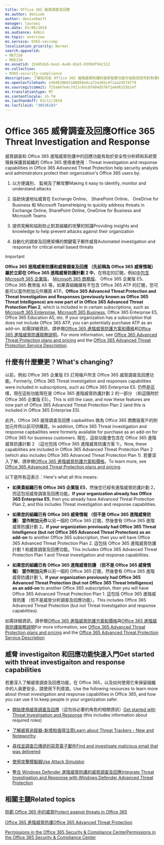 ```yaml
---
title: Office 365 威脅調查及回應
ms.author: deniseb
author: denisebmsft
manager: laurawi
ms.date: 03/09/2019
ms.audience: Admin
ms.topic: overview
ms.service: O365-seccomp
localization_priority: Normal
search.appverid:
- MET150
- MOE150
ms.assetid: 32405da5-bee1-4a4b-82e5-8399df94c512
ms.collection:
- M365-security-compliance
description: 了解如何在 Office 365 進階威脅防護的威脅智慧功能可協助您研究針對貴組織的潛在威脅、 回應惡意程式碼、 網路釣魚和其他 Office 365 已經偵測出代表您的攻擊，搜尋的威脅指標。
ms.openlocfilehash: e3696306b5188858e6ca72e265c4f1aa24574f79
ms.sourcegitcommit: f25a667e4c7d11c43c87604d576f1e6d6155b14f
ms.translationtype: MT
ms.contentlocale: zh-TW
ms.lasthandoff: 03/11/2019
ms.locfileid: "30536183"
---
```

# <a name="office-365-threat-investigation-and-response"></a><span data-ttu-id="4c324-103">Office 365 威脅調查及回應</span><span class="sxs-lookup"><span data-stu-id="4c324-103">Office 365 Threat Investigation and Response</span></span>

<span data-ttu-id="4c324-104">威脅調查和 Office 365 進階威脅防護中的回應功能有助於安全性分析師和系統管理員保護其組織的 Office 365 使用者使用：</span><span class="sxs-lookup"><span data-stu-id="4c324-104">Threat investigation and response capabilities in Office 365 Advanced Threat Protection help security analysts and administrators protect their organization's Office 365 users by:</span></span>
  
1. <span data-ttu-id="4c324-105">以方便識別、 監視及了解攻擊</span><span class="sxs-lookup"><span data-stu-id="4c324-105">Making it easy to identify, monitor and understand attacks</span></span>
    
2. <span data-ttu-id="4c324-106">協助快速地址威脅在 Exchange Online、 SharePoint Online、 OneDrive for Business 和 Microsoft Teams</span><span class="sxs-lookup"><span data-stu-id="4c324-106">Helping to quickly address threats in Exchange Online, SharePoint Online, OneDrive for Business and Microsoft Teams</span></span>
    
3. <span data-ttu-id="4c324-107">提供見解和協助防止對其組織的攻擊的知識</span><span class="sxs-lookup"><span data-stu-id="4c324-107">Providing insights and knowledge to help prevent attacks against their organization</span></span>

4. <span data-ttu-id="4c324-108">自動化的調查及回應架構的關鍵電子郵件威脅</span><span class="sxs-lookup"><span data-stu-id="4c324-108">Automated investigation and response for critical email based threats</span></span>
    
> [!IMPORTANT]
> <span data-ttu-id="4c324-109">**Office 365 進階威脅防護和威脅調查及回應 （先前稱為 Office 365 威脅情報） 屬於立即在 Office 365 進階威脅防護計劃 2 中**，在特定的訂閱，例如[中包含Microsoft 365 企業版](https://www.microsoft.com/microsoft-365/enterprise/home)， [Microsoft 365 商務版](https://www.microsoft.com/microsoft-365/business)、 Office 365 企業版 E5、 Office 365 教育版 A5 等。如果貴組織擁有不包含 Office 365 ATP 的訂閱，您可能可以當作附加元件購買 ATP。</span><span class="sxs-lookup"><span data-stu-id="4c324-109">**Office 365 Advanced Threat Protection and Threat Investigation and Responses (previously known as Office 365 Threat Intelligence) are now part of in Office 365 Advanced Threat Protection Plan 2**, which is included in in certain subscriptions, such as [Microsoft 365 Enterprise](https://www.microsoft.com/microsoft-365/enterprise/home), [Microsoft 365 Business](https://www.microsoft.com/microsoft-365/business), Office 365 Enterprise E5, Office 365 Education A5, etc. If your organization has a subscription that does not include Office 365 ATP, you can potentially purchase ATP as an add-on.</span></span> <span data-ttu-id="4c324-110">如需詳細資訊，請參閱[Office 365 進階威脅防護方案和價格](https://products.office.com/exchange/advance-threat-protection)和[Office 365 進階威脅防護服務說明](https://docs.microsoft.com/office365/servicedescriptions/office-365-advanced-threat-protection-service-description#whats-new-in-office-365-advanced-threat-protection-atp)。</span><span class="sxs-lookup"><span data-stu-id="4c324-110">For more information, see [Office 365 Advanced Threat Protection plans and pricing](https://products.office.com/exchange/advance-threat-protection) and the [Office 365 Advanced Threat Protection Service Description](https://docs.microsoft.com/office365/servicedescriptions/office-365-advanced-threat-protection-service-description#whats-new-in-office-365-advanced-threat-protection-atp).</span></span> 
  
## <a name="whats-changing"></a><span data-ttu-id="4c324-111">什麼有什麼變更？</span><span class="sxs-lookup"><span data-stu-id="4c324-111">What's changing?</span></span>

<span data-ttu-id="4c324-112">以前，例如 Office 365 企業版 E5 訂用帳戶所含 Office 365 威脅調查及回應功能。</span><span class="sxs-lookup"><span data-stu-id="4c324-112">Formerly, Office 365 Threat investigation and responses capabilities were included in subscriptions, such as Office 365 Enterprise E5.</span></span> <span data-ttu-id="4c324-113">仍然是這樣，現在這些功能現在是 Office 365 進階威脅防護計劃 2 的一部分 （和這隨附於 Office 365 企業版 E5）。</span><span class="sxs-lookup"><span data-stu-id="4c324-113">This is still the case, and now these features are now part of Office 365 Advanced Threat Protection Plan 2 (and this is included in Office 365 Enterprise E5).</span></span> 

<span data-ttu-id="4c324-114">此外，Office 365 威脅調查及回應 capbailities 做為 Office 365 商務版客戶的附加元件所以前可供購買。</span><span class="sxs-lookup"><span data-stu-id="4c324-114">In addition, Office 365 Threat investigation and response capbailities were formerly available for purchase as an add-on for Office 365 for business customers.</span></span> <span data-ttu-id="4c324-115">現在，這些功能會包含在 Office 365 進階威脅防護計劃 2 （這也包括 Office 365 進階威脅防護方案 1）。</span><span class="sxs-lookup"><span data-stu-id="4c324-115">Now, these capabilities are included in Office 365 Advanced Threat Protection Plan 2 (which also includes Office 365 Advanced Threat Protection Plan 1).</span></span> <span data-ttu-id="4c324-116">若要深入了解，請參閱[Office 365 進階威脅防護方案和價格](https://products.office.com/exchange/advance-threat-protection)。</span><span class="sxs-lookup"><span data-stu-id="4c324-116">To learn more, see [Office 365 Advanced Threat Protection plans and pricing](https://products.office.com/exchange/advance-threat-protection).</span></span>

<span data-ttu-id="4c324-117">以下是所有這表示：</span><span class="sxs-lookup"><span data-stu-id="4c324-117">Here's what all this means:</span></span>

- <span data-ttu-id="4c324-118">**如果貴組織已有 Office 365 企業版 E5**，然後您已經有進階威脅防護計劃 2，而這包括威脅調查及回應功能。</span><span class="sxs-lookup"><span data-stu-id="4c324-118">**If your organization already has Office 365 Enterprise E5**, then you already have Advanced Threat Protection Plan 2, and this includes Threat investigation and response capabilities.</span></span>

- <span data-ttu-id="4c324-119">**如果您的組織已有 Office 365 威脅情報 （但不是 Office 365 進階威脅防護） 當作附加元件**以另一個的 Office 365 訂閱，然後會有 Office 365 進階威脅防護計劃 2。</span><span class="sxs-lookup"><span data-stu-id="4c324-119">**If your organization previously had Office 365 Threat Intelligence (but not Office 365 Advanced Threat Protection) as an add-on** to another Office 365 subscription, then you will have Office 365 Advanced Threat Protection Plan 2.</span></span> <span data-ttu-id="4c324-120">這包括 Office 365 進階威脅防護計劃 1 和威脅調查及回應功能。</span><span class="sxs-lookup"><span data-stu-id="4c324-120">This includes Office 365 Advanced Threat Protection Plan 1 and Threat investigation and response capabilities.</span></span> 

- <span data-ttu-id="4c324-121">**如果您的組織已有 Office 365 進階威脅防護 （但不是 Office 365 威脅情報） 當作附加元件**以另一個的 Office 365 訂閱，然後會有 Office 365 進階威脅防護計劃 1。</span><span class="sxs-lookup"><span data-stu-id="4c324-121">**If your organization previously had Office 365 Advanced Threat Protection (but not Office 365 Threat Intelligence) as an add-on** to another Office 365 subscription, then you will have Office 365 Advanced Threat Protection Plan 1.</span></span> <span data-ttu-id="4c324-122">這包括 Office 365 進階威脅防護 （但不是威脅分析調查及回應功能）。</span><span class="sxs-lookup"><span data-stu-id="4c324-122">This includes Office 365 Advanced Threat Protection (but not Threat investigation and response capabilities).</span></span>

<span data-ttu-id="4c324-123">如需詳細資訊，請參閱[Office 365 進階威脅防護方案和價格](https://products.office.com/exchange/advance-threat-protection)與[Office 365 進階威脅防護服務說明](https://docs.microsoft.com/office365/servicedescriptions/office-365-advanced-threat-protection-service-description#whats-new-in-office-365-advanced-threat-protection-atp)</span><span class="sxs-lookup"><span data-stu-id="4c324-123">For more information, see [Office 365 Advanced Threat Protection plans and pricing](https://products.office.com/exchange/advance-threat-protection) and the [Office 365 Advanced Threat Protection Service Description](https://docs.microsoft.com/office365/servicedescriptions/office-365-advanced-threat-protection-service-description#whats-new-in-office-365-advanced-threat-protection-atp)</span></span>

## <a name="get-started-with-threat-investigaiton-and-response-capabilities"></a><span data-ttu-id="4c324-124">威脅 investigaiton 和回應功能快速入門</span><span class="sxs-lookup"><span data-stu-id="4c324-124">Get started with threat investigaiton and response capabilities</span></span>

<span data-ttu-id="4c324-125">若要深入了解威脅調查及回應功能，在 Office 365，以及如何使用它來保留組織中的人員更安全，請使用下列資源。</span><span class="sxs-lookup"><span data-stu-id="4c324-125">Use the following resources to learn more about threat investigation and response capabilities in Office 365, and how you can use it to keep people in your organization safer.</span></span>
  
- <span data-ttu-id="4c324-126">[開始使用威脅調查及回應](get-started-with-ti.md)（這包括必要的角色的相關資訊）</span><span class="sxs-lookup"><span data-stu-id="4c324-126">[Get started with Threat Investigation and Response](get-started-with-ti.md) (this includes information about required roles)</span></span> 
    
- [<span data-ttu-id="4c324-127">了解威脅追蹤器-新增和值得注意</span><span class="sxs-lookup"><span data-stu-id="4c324-127">Learn about Threat Trackers - New and Noteworthy</span></span>](threat-trackers.md)
    
- [<span data-ttu-id="4c324-128">尋找並調查已傳遞的惡意電子郵件</span><span class="sxs-lookup"><span data-stu-id="4c324-128">Find and investigate malicious email that was delivered</span></span>](investigate-malicious-email-that-was-delivered.md)
    
- [<span data-ttu-id="4c324-129">使用攻擊模擬器</span><span class="sxs-lookup"><span data-stu-id="4c324-129">Use Attack Simulator</span></span>](attack-simulator.md)
    
- [<span data-ttu-id="4c324-130">整合 Windows Defender 進階威脅防護的威脅調查及回應</span><span class="sxs-lookup"><span data-stu-id="4c324-130">Integrate Threat Investigation and Response with Windows Defender Advanced Threat Protection</span></span>](integrate-office-365-ti-with-wdatp.md)
    
## <a name="related-topics"></a><span data-ttu-id="4c324-131">相關主題</span><span class="sxs-lookup"><span data-stu-id="4c324-131">Related topics</span></span>

[<span data-ttu-id="4c324-132">防範 Office 365 中的威脅</span><span class="sxs-lookup"><span data-stu-id="4c324-132">Protect against threats in Office 365</span></span>](protect-against-threats.md)
  
[<span data-ttu-id="4c324-133">Office 365 進階威脅防護</span><span class="sxs-lookup"><span data-stu-id="4c324-133">Office 365 Advanced Threat Protection</span></span>](office-365-atp.md)
  
[<span data-ttu-id="4c324-134">Permissions in the Office 365 Security &amp; Compliance Center</span><span class="sxs-lookup"><span data-stu-id="4c324-134">Permissions in the Office 365 Security &amp; Compliance Center</span></span>](permissions-in-the-security-and-compliance-center.md)
 
